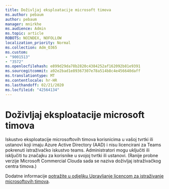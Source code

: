 ```yaml
---
title: Doživljaj eksploatacije microsoft timova
ms.author: pebaum
author: pebaum
manager: mnirkhe
ms.audience: Admin
ms.topic: article
ROBOTS: NOINDEX, NOFOLLOW
localization_priority: Normal
ms.collection: Adm_O365
ms.custom:
- "9001513"
- "3572"
ms.openlocfilehash: e899d29da78b2820c4384252af162092b81e9391
ms.sourcegitcommit: a92e2bad1e89367307e78a514b8c4e456640daff
ms.translationtype: MT
ms.contentlocale: hr-HR
ms.lasthandoff: 02/21/2020
ms.locfileid: "42564134"
---
```

# <a name="microsoft-teams-exploratory-experience"></a>Doživljaj eksploatacije microsoft timova

Iskustvo eksploatacije microsoftovih timova korisnicima u vašoj tvrtki ili ustanovi koji imaju Azure Active Directory (AAD) i nisu licencirani za Teams pokrenuti istraživačko iskustvo teams. Administratori mogu uključiti ili isključiti tu značajku za korisnike u svojoj tvrtki ili ustanovi. (Ranije probne verzije Microsoft Commercial Clouda sada se naziva doživljaj istraživačkog centra timova.)

Dodatne informacije [potražite u odjeljku Upravljanje licencom za istraživanje microsoftovih timova](https://docs.microsoft.com/microsoftteams/teams-exploratory/).

